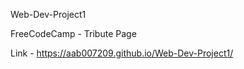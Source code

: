 Web-Dev-Project1

FreeCodeCamp - Tribute Page
 
Link - https://aab007209.github.io/Web-Dev-Project1/
